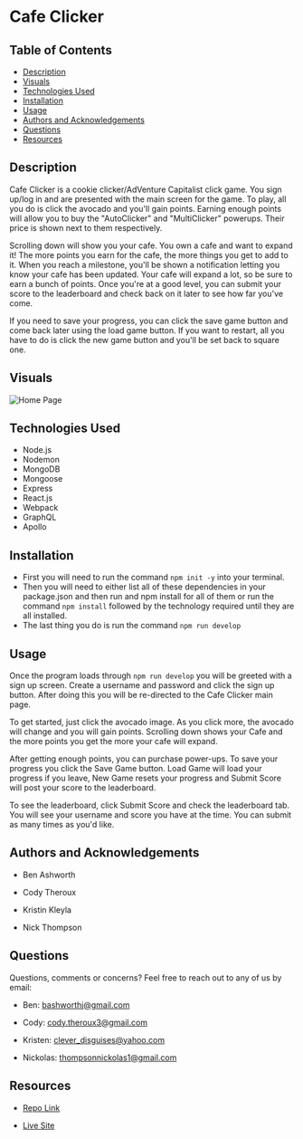 # Cafe Clicker

## Table of Contents
- [Description](#description)
- [Visuals](#visuals)
- [Technologies Used](#technologies-used)
- [Installation](#installation)
- [Usage](#usage)
- [Authors and Acknowledgements](#authors-and-acknowledgements)
- [Questions](#questions)
- [Resources](#resources)

## Description 

Cafe Clicker is a cookie clicker/AdVenture Capitalist click game. You sign up/log in and are presented with the main screen for the game. To play, all you do is click the avocado and you'll gain points. Earning enough points will allow you to buy the "AutoClicker" and "MultiClicker" powerups. Their price is shown next to them respectively.

Scrolling down will show you your cafe. You own a cafe and want to expand it! The more points you earn for the cafe, the more things you get to add to it. When you reach a milestone, you'll be shown a notification letting you know your cafe has been updated. Your cafe will expand a lot, so be sure to earn a bunch of points. Once you're at a good level, you can submit your score to the leaderboard and check back on it later to see how far you've come.

If you need to save your progress, you can click the save game button and come back later using the load game button. If you want to restart, all you have to do is click the new game button and you'll be set back to square one.

## Visuals

![Home Page](./public/images/BookNook1.png)


## Technologies Used

- Node.js
- Nodemon
- MongoDB
- Mongoose
- Express
- React.js
- Webpack
- GraphQL
- Apollo

## Installation 
- First you will need to run the command `npm init -y` into your terminal. 
- Then you will need to either list all of these dependencies in your package.json and then run and npm install for all of them or run the command `npm install` followed by the technology required until they are all installed.
- The last thing you do is run the command `npm run develop`

## Usage

Once the program loads through `npm run develop` you will be greeted with a sign up screen. Create a username and password and click the sign up button. After doing this you will be re-directed to the Cafe Clicker main page.

To get started, just click the avocado image. As you click more, the avocado will change and you will gain points. Scrolling down shows your Cafe and the more points you get the more your cafe will expand. 

After getting enough points, you can purchase power-ups. To save your progress you click the Save Game button. Load Game will load your progress if you leave, New Game resets your progress and Submit Score will post your score to the leaderboard.

To see the leaderboard, click Submit Score and check the leaderboard tab. You will see your username and score you have at the time. You can submit as many times as you'd like.
## Authors and Acknowledgements

- Ben Ashworth

- Cody Theroux

- Kristin Kleyla

- Nick Thompson

## Questions
Questions, comments or concerns? Feel free to reach out to any of us by email: 

- Ben: bashworthj@gmail.com

- Cody: cody.theroux3@gmail.com

- Kristen: clever_disguises@yahoo.com

- Nickolas: thompsonnickolas1@gmail.com


## Resources
- [Repo Link](https://github.com/kleylakb89/cafe-clicker)

- [Live Site](https://peaceful-oasis-22532.herokuapp.com/)
